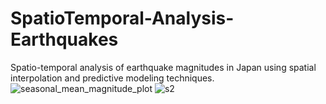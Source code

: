 # SpatioTemporal-Analysis-Earthquakes
Spatio-temporal analysis of earthquake magnitudes in Japan using spatial interpolation and predictive modeling techniques.
![seasonal_mean_magnitude_plot](https://github.com/user-attachments/assets/c632b467-b472-4669-af87-3bc378db9454)
![s2](https://github.com/user-attachments/assets/b226a92a-ffc5-4078-86ce-174c2d9d9988)
